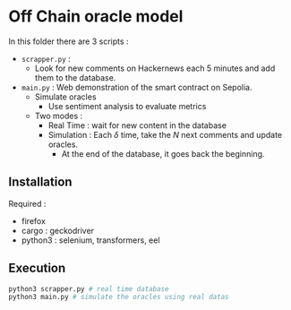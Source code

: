 # Off Chain oracle model

In this folder there are 3 scripts :
- ``scrapper.py`` :
    - Look for new comments on Hackernews each 5 minutes and add them to the database.
- ``main.py`` : Web demonstration of the smart contract on Sepolia.
    - Simulate oracles
        - Use sentiment analysis to evaluate metrics
    - Two modes :
        - Real Time : wait for new content in the database
        - Simulation : Each $\delta$ time, take the $N$ next comments and update oracles.
            - At the end of the database, it goes back the beginning.

## Installation

Required : 
- firefox
- cargo : geckodriver
- python3 : selenium, transformers, eel

## Execution

```bash
python3 scrapper.py # real time database
python3 main.py # simulate the oracles using real datas
```